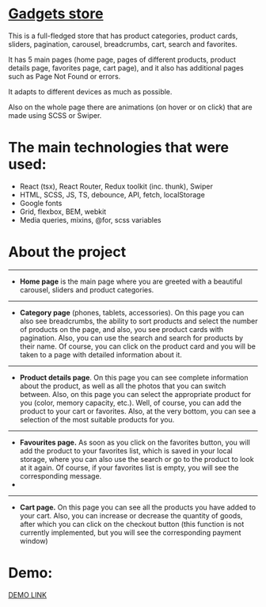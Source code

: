 # [Gadgets store](https://mykola-hadupiak.github.io/gadgets_store/)

This is a full-fledged store that has product categories, product cards, sliders, pagination, carousel, breadcrumbs, cart, search and favorites.

It has 5 main pages (home page, pages of different products, product details page, favorites page, cart page), and it also has additional pages such as Page Not Found or errors.

It adapts to different devices as much as possible. 

Also on the whole page there are animations (on hover or on click) that are made using SCSS or Swiper.

# The main technologies that were used:
* React (tsx), React Router, Redux toolkit (inc. thunk), Swiper
* HTML, SCSS, JS, TS, debounce, API, fetch, localStorage
* Google fonts
* Grid, flexbox, BEM, webkit
* Media queries, mixins, @for, scss variables

# About the project

** **
* **Home page** is the main page where you are greeted with a beautiful carousel, sliders and product categories.

** **
* **Category page** (phones, tablets, accessories).
On this page you can also see breadcrumbs, the ability to sort products and select the number of products on the page, and also, you see product cards with pagination. Also, you can use the search and search for products by their name. Of course, you can click on the product card and you will be taken to a page with detailed information about it.

** **
* **Product details page**. On this page you can see complete information about the product, as well as all the photos that you can switch between. Also, on this page you can select the appropriate product for you (color, memory capacity, etc.). Well, of course, you can add the product to your cart or favorites. Also, at the very bottom, you can see a selection of the most suitable products for you.

** **
* **Favourites page.** As soon as you click on the favorites button, you will add the product to your favorites list, which is saved in your local storage, where you can also use the search or go to the product to look at it again. Of course, if your favorites list is empty, you will see the corresponding message.
* 
** **
* **Cart page.** On this page you can see all the products you have added to your cart. Also, you can increase or decrease the quantity of goods, after which you can click on the checkout button (this function is not currently implemented, but you will see the corresponding payment window)

  
# Demo:
[DEMO LINK](https://mykola-hadupiak.github.io/gadgets_store/)
